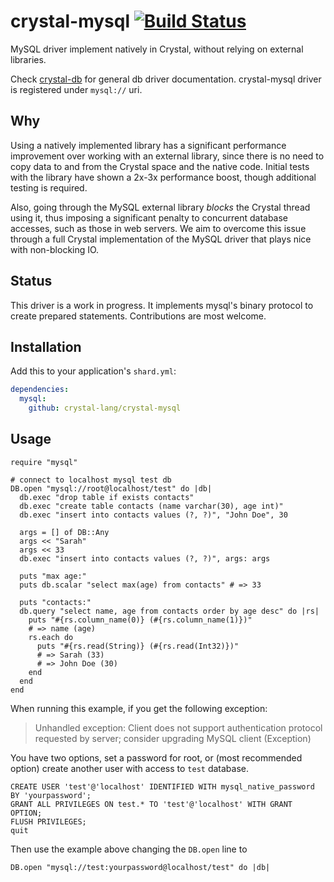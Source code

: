 # crystal-mysql [![Build Status](https://travis-ci.org/crystal-lang/crystal-mysql.svg?branch=master)](https://travis-ci.org/crystal-lang/crystal-mysql)


MySQL driver implement natively in Crystal, without relying on external libraries.

Check [crystal-db](https://github.com/crystal-lang/crystal-db) for general db driver documentation. crystal-mysql driver is registered under `mysql://` uri.

## Why

Using a natively implemented library has a significant performance improvement over working with an external library, since there is no need to copy data to and from the Crystal space and the native code. Initial tests with the library have shown a 2x-3x performance boost, though additional testing is required.

Also, going through the MySQL external library *blocks* the Crystal thread using it, thus imposing a significant penalty to concurrent database accesses, such as those in web servers. We aim to overcome this issue through a full Crystal implementation of the MySQL driver that plays nice with non-blocking IO.

## Status

This driver is a work in progress. 
It implements mysql's binary protocol to create prepared statements.
Contributions are most welcome.

## Installation

Add this to your application's `shard.yml`:

```yml
dependencies:
  mysql:
    github: crystal-lang/crystal-mysql
```

## Usage

```crystal
require "mysql"

# connect to localhost mysql test db
DB.open "mysql://root@localhost/test" do |db|
  db.exec "drop table if exists contacts"
  db.exec "create table contacts (name varchar(30), age int)"
  db.exec "insert into contacts values (?, ?)", "John Doe", 30

  args = [] of DB::Any
  args << "Sarah"
  args << 33
  db.exec "insert into contacts values (?, ?)", args: args

  puts "max age:"
  puts db.scalar "select max(age) from contacts" # => 33

  puts "contacts:"
  db.query "select name, age from contacts order by age desc" do |rs|
    puts "#{rs.column_name(0)} (#{rs.column_name(1)})"
    # => name (age)
    rs.each do
      puts "#{rs.read(String)} (#{rs.read(Int32)})"
      # => Sarah (33)
      # => John Doe (30)
    end
  end
end
```

When running this example, if you get the following exception:

> Unhandled exception: Client does not support authentication protocol requested by server; consider upgrading MySQL client (Exception)

You have two options, set a password for root, or (most recommended option) create another user with access to `test` database.

```mysql
CREATE USER 'test'@'localhost' IDENTIFIED WITH mysql_native_password BY 'yourpassword';
GRANT ALL PRIVILEGES ON test.* TO 'test'@'localhost' WITH GRANT OPTION;
FLUSH PRIVILEGES;
quit
```

Then use the example above changing the `DB.open` line to

```crystal
DB.open "mysql://test:yourpassword@localhost/test" do |db|
```
